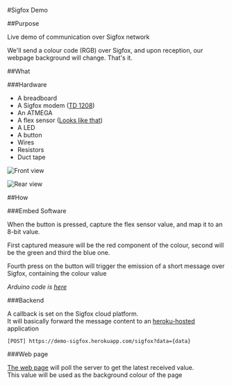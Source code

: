 #Sigfox Demo

##Purpose

Live demo of communication over Sigfox network

We'll send a colour code (RGB) over Sigfox, and upon reception, our webpage background will change. That's it.

##What

###Hardware

* A breadboard
* A Sigfox modem ([TD 1208](https://github.com/Telecom-Design/Documentation_TD_RF_Module))
* An ATMEGA
* A flex sensor ([Looks like that](http://www.digikey.com/us/en/ph/SpectraSymbol/flex_sensor.html))
* A LED
* A button
* Wires
* Resistors
* Duct tape


![Front view](https://s3-eu-west-1.amazonaws.com/parishackers-resources/2014-10-10+17.39.29.jpg)

![Rear view](https://s3-eu-west-1.amazonaws.com/parishackers-resources/2014-10-10+17.38.37.jpg)





##How

###Embed Software

When the button is pressed, capture the flex sensor value, and map it to an 8-bit value.

First captured measure will be the red component of the colour, second will be the green and third the blue one.

Fourth press on the button will trigger the emission of a short message over Sigfox, containing the colour value

*Arduino code is [here](https://github.com/floriancargoet/sigfox-demo/blob/master/arduino/sigfox_demo/sigfox_demo.ino)*


###Backend

A callback is set on the Sigfox cloud platform.  
It will basically forward the message content to an [heroku-hosted](https://github.com/floriancargoet/sigfox-demo/blob/master/server/server.js) application

```
[POST] https://demo-sigfox.herokuapp.com/sigfox?data={data}
```

###Web page

[The web page]() will poll the server to get the latest received value.  
This value will be used as the background colour of the page